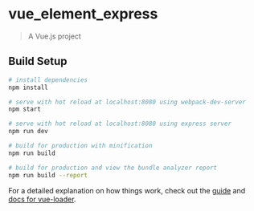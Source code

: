 # vue_element_express

> A Vue.js project

## Build Setup

``` bash
# install dependencies
npm install

# serve with hot reload at localhost:8080 using webpack-dev-server
npm start

# serve with hot reload at localhost:8080 using express server
npm run dev

# build for production with minification
npm run build

# build for production and view the bundle analyzer report
npm run build --report
```

For a detailed explanation on how things work, check out the [guide](http://vuejs-templates.github.io/webpack/) and [docs for vue-loader](http://vuejs.github.io/vue-loader).
